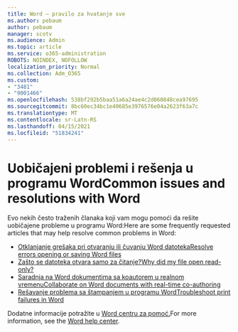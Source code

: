 ```yaml
---
title: Word – pravilo za hvatanje sve
ms.author: pebaum
author: pebaum
manager: scotv
ms.audience: Admin
ms.topic: article
ms.service: o365-administration
ROBOTS: NOINDEX, NOFOLLOW
localization_priority: Normal
ms.collection: Adm_O365
ms.custom:
- "3481"
- "9001466"
ms.openlocfilehash: 538bf292b5baa51a6a24ae4c2d060848cea97695
ms.sourcegitcommit: 8bc60ec34bc1e40685e3976576e04a2623f63a7c
ms.translationtype: MT
ms.contentlocale: sr-Latn-RS
ms.lasthandoff: 04/15/2021
ms.locfileid: "51834241"
---
```

# <a name="common-issues-and-resolutions-with-word"></a><span data-ttu-id="4ef94-102">Uobičajeni problemi i rešenja u programu Word</span><span class="sxs-lookup"><span data-stu-id="4ef94-102">Common issues and resolutions with Word</span></span>

<span data-ttu-id="4ef94-103">Evo nekih često traženih članaka koji vam mogu pomoći da rešite uobičajene probleme u programu Word:</span><span class="sxs-lookup"><span data-stu-id="4ef94-103">Here are some frequently requested articles that may help resolve common problems in Word:</span></span>

- [<span data-ttu-id="4ef94-104">Otklanjanje grešaka pri otvaranju ili čuvanju Word datoteka</span><span class="sxs-lookup"><span data-stu-id="4ef94-104">Resolve errors opening or saving Word files</span></span>](https://docs.microsoft.com/alchemyinsights/errors-opening-or-saving-files)
- [<span data-ttu-id="4ef94-105">Zašto se datoteka otvara samo za čitanje?</span><span class="sxs-lookup"><span data-stu-id="4ef94-105">Why did my file open read-only?</span></span>](https://support.office.com/article/why-did-my-file-open-read-only-3ab4b792-da50-4b38-8628-14c64e1f1d15)
- [<span data-ttu-id="4ef94-106">Saradnja na Word dokumentima sa koautorem u realnom vremenu</span><span class="sxs-lookup"><span data-stu-id="4ef94-106">Collaborate on Word documents with real-time co-authoring</span></span>](https://support.office.com/article/collaborate-on-word-documents-with-real-time-co-authoring-7dd3040c-3f30-4fdd-bab0-8586492a1f1d?wt.mc_id=fsn_word_share_and_coauthor)
- [<span data-ttu-id="4ef94-107">Rešavanje problema sa štampanjem u programu Word</span><span class="sxs-lookup"><span data-stu-id="4ef94-107">Troubleshoot print failures in Word</span></span>](https://docs.microsoft.com/office/troubleshoot/word/print-failures-in-word)

<span data-ttu-id="4ef94-108">Dodatne informacije potražite u [Word centru za pomoć.](https://support.office.com/word)</span><span class="sxs-lookup"><span data-stu-id="4ef94-108">For more information, see the [Word help center](https://support.office.com/word).</span></span>
